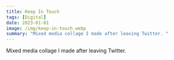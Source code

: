 ```yaml
---
title: Keep In Touch
tags: [Digital]
date: 2023-01-01
image: /img/keep-in-touch.webp
summary: "Mixed media collage I made after leaving Twitter. "
---
```


Mixed media collage I made after leaving Twitter.